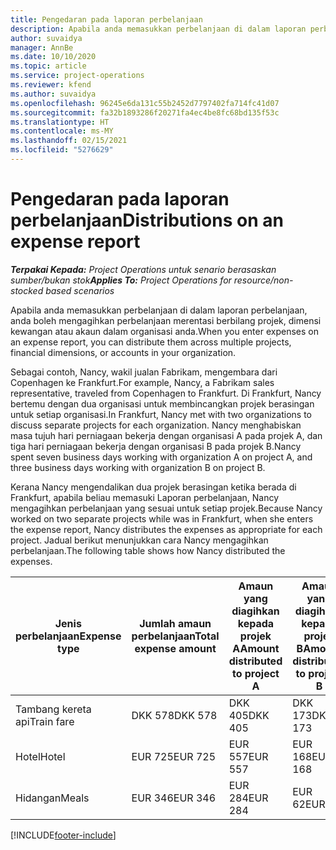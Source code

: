 ```yaml
---
title: Pengedaran pada laporan perbelanjaan
description: Apabila anda memasukkan perbelanjaan di dalam laporan perbelanjaan, anda boleh mengagih perbelanjaan merentasi berbilang projek, entiti yang sah atau akaun dalam organisasi anda.
author: suvaidya
manager: AnnBe
ms.date: 10/10/2020
ms.topic: article
ms.service: project-operations
ms.reviewer: kfend
ms.author: suvaidya
ms.openlocfilehash: 96245e6da131c55b2452d7797402fa714fc41d07
ms.sourcegitcommit: fa32b1893286f20271fa4ec4be8fc68bd135f53c
ms.translationtype: HT
ms.contentlocale: ms-MY
ms.lasthandoff: 02/15/2021
ms.locfileid: "5276629"
---
```

# <a name="distributions-on-an-expense-report"></a><span data-ttu-id="e1a98-103">Pengedaran pada laporan perbelanjaan</span><span class="sxs-lookup"><span data-stu-id="e1a98-103">Distributions on an expense report</span></span>

<span data-ttu-id="e1a98-104">_**Terpakai Kepada:** Project Operations untuk senario berasaskan sumber/bukan stok_</span><span class="sxs-lookup"><span data-stu-id="e1a98-104">_**Applies To:** Project Operations for resource/non-stocked based scenarios_</span></span>

<span data-ttu-id="e1a98-105">Apabila anda memasukkan perbelanjaan di dalam laporan perbelanjaan, anda boleh mengagihkan perbelanjaan merentasi berbilang projek, dimensi kewangan atau akaun dalam organisasi anda.</span><span class="sxs-lookup"><span data-stu-id="e1a98-105">When you enter expenses on an expense report, you can distribute them across multiple projects, financial dimensions, or accounts in your organization.</span></span>

<span data-ttu-id="e1a98-106">Sebagai contoh, Nancy, wakil jualan Fabrikam, mengembara dari Copenhagen ke Frankfurt.</span><span class="sxs-lookup"><span data-stu-id="e1a98-106">For example, Nancy, a Fabrikam sales representative, traveled from Copenhagen to Frankfurt.</span></span> <span data-ttu-id="e1a98-107">Di Frankfurt, Nancy bertemu dengan dua organisasi untuk membincangkan projek berasingan untuk setiap organisasi.</span><span class="sxs-lookup"><span data-stu-id="e1a98-107">In Frankfurt, Nancy met with two organizations to discuss separate projects for each organization.</span></span> <span data-ttu-id="e1a98-108">Nancy menghabiskan masa tujuh hari perniagaan bekerja dengan organisasi A pada projek A, dan tiga hari perniagaan bekerja dengan organisasi B pada projek B.</span><span class="sxs-lookup"><span data-stu-id="e1a98-108">Nancy spent seven business days working with organization A on project A, and three business days working with organization B on project B.</span></span>

<span data-ttu-id="e1a98-109">Kerana Nancy mengendalikan dua projek berasingan ketika berada di Frankfurt, apabila beliau memasuki Laporan perbelanjaan, Nancy mengagihkan perbelanjaan yang sesuai untuk setiap projek.</span><span class="sxs-lookup"><span data-stu-id="e1a98-109">Because Nancy worked on two separate projects while was in Frankfurt, when she enters the expense report, Nancy distributes the expenses as appropriate for each project.</span></span> <span data-ttu-id="e1a98-110">Jadual berikut menunjukkan cara Nancy mengagihkan perbelanjaan.</span><span class="sxs-lookup"><span data-stu-id="e1a98-110">The following table shows how Nancy distributed the expenses.</span></span>

| <span data-ttu-id="e1a98-111">Jenis perbelanjaan</span><span class="sxs-lookup"><span data-stu-id="e1a98-111">Expense type</span></span> | <span data-ttu-id="e1a98-112">Jumlah amaun perbelanjaan</span><span class="sxs-lookup"><span data-stu-id="e1a98-112">Total expense amount</span></span> | <span data-ttu-id="e1a98-113">Amaun yang diagihkan kepada projek A</span><span class="sxs-lookup"><span data-stu-id="e1a98-113">Amount distributed to project A</span></span> | <span data-ttu-id="e1a98-114">Amaun yang diagihkan kepada projek B</span><span class="sxs-lookup"><span data-stu-id="e1a98-114">Amount distributed to project B</span></span> |
|--------------|----------------------|---------------------------------|---------------------------------|
| <span data-ttu-id="e1a98-115">Tambang kereta api</span><span class="sxs-lookup"><span data-stu-id="e1a98-115">Train fare</span></span>   | <span data-ttu-id="e1a98-116">DKK 578</span><span class="sxs-lookup"><span data-stu-id="e1a98-116">DKK 578</span></span>              | <span data-ttu-id="e1a98-117">DKK 405</span><span class="sxs-lookup"><span data-stu-id="e1a98-117">DKK 405</span></span>                         | <span data-ttu-id="e1a98-118">DKK 173</span><span class="sxs-lookup"><span data-stu-id="e1a98-118">DKK 173</span></span>                         |
| <span data-ttu-id="e1a98-119">Hotel</span><span class="sxs-lookup"><span data-stu-id="e1a98-119">Hotel</span></span>        | <span data-ttu-id="e1a98-120">EUR 725</span><span class="sxs-lookup"><span data-stu-id="e1a98-120">EUR 725</span></span>              | <span data-ttu-id="e1a98-121">EUR 557</span><span class="sxs-lookup"><span data-stu-id="e1a98-121">EUR 557</span></span>                         | <span data-ttu-id="e1a98-122">EUR 168</span><span class="sxs-lookup"><span data-stu-id="e1a98-122">EUR 168</span></span>                         |
| <span data-ttu-id="e1a98-123">Hidangan</span><span class="sxs-lookup"><span data-stu-id="e1a98-123">Meals</span></span>        | <span data-ttu-id="e1a98-124">EUR 346</span><span class="sxs-lookup"><span data-stu-id="e1a98-124">EUR 346</span></span>              | <span data-ttu-id="e1a98-125">EUR 284</span><span class="sxs-lookup"><span data-stu-id="e1a98-125">EUR 284</span></span>                         | <span data-ttu-id="e1a98-126">EUR 62</span><span class="sxs-lookup"><span data-stu-id="e1a98-126">EUR 62</span></span>                          |


[!INCLUDE[footer-include](../includes/footer-banner.md)]